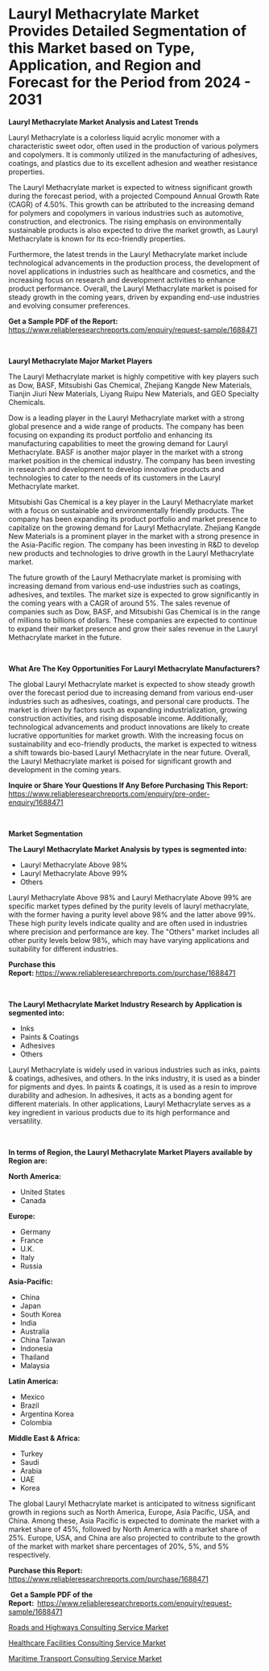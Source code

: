 <p><h1>Lauryl Methacrylate Market Provides Detailed Segmentation of this Market based on Type, Application, and Region and Forecast for the Period from 2024 - 2031</h1></p><p><strong>Lauryl Methacrylate Market Analysis and Latest Trends</strong></p>
<p><p>Lauryl Methacrylate is a colorless liquid acrylic monomer with a characteristic sweet odor, often used in the production of various polymers and copolymers. It is commonly utilized in the manufacturing of adhesives, coatings, and plastics due to its excellent adhesion and weather resistance properties.</p><p>The Lauryl Methacrylate market is expected to witness significant growth during the forecast period, with a projected Compound Annual Growth Rate (CAGR) of 4.50%. This growth can be attributed to the increasing demand for polymers and copolymers in various industries such as automotive, construction, and electronics. The rising emphasis on environmentally sustainable products is also expected to drive the market growth, as Lauryl Methacrylate is known for its eco-friendly properties.</p><p>Furthermore, the latest trends in the Lauryl Methacrylate market include technological advancements in the production process, the development of novel applications in industries such as healthcare and cosmetics, and the increasing focus on research and development activities to enhance product performance. Overall, the Lauryl Methacrylate market is poised for steady growth in the coming years, driven by expanding end-use industries and evolving consumer preferences.</p></p>
<p><strong>Get a Sample PDF of the Report:&nbsp;</strong> <a href="https://www.reliableresearchreports.com/enquiry/request-sample/1688471">https://www.reliableresearchreports.com/enquiry/request-sample/1688471</a></p>
<p>&nbsp;</p>
<p><strong>Lauryl Methacrylate Major Market Players</strong></p>
<p><p>The Lauryl Methacrylate market is highly competitive with key players such as Dow, BASF, Mitsubishi Gas Chemical, Zhejiang Kangde New Materials, Tianjin Jiuri New Materials, Liyang Ruipu New Materials, and GEO Specialty Chemicals. </p><p>Dow is a leading player in the Lauryl Methacrylate market with a strong global presence and a wide range of products. The company has been focusing on expanding its product portfolio and enhancing its manufacturing capabilities to meet the growing demand for Lauryl Methacrylate. BASF is another major player in the market with a strong market position in the chemical industry. The company has been investing in research and development to develop innovative products and technologies to cater to the needs of its customers in the Lauryl Methacrylate market.</p><p>Mitsubishi Gas Chemical is a key player in the Lauryl Methacrylate market with a focus on sustainable and environmentally friendly products. The company has been expanding its product portfolio and market presence to capitalize on the growing demand for Lauryl Methacrylate. Zhejiang Kangde New Materials is a prominent player in the market with a strong presence in the Asia-Pacific region. The company has been investing in R&D to develop new products and technologies to drive growth in the Lauryl Methacrylate market.</p><p>The future growth of the Lauryl Methacrylate market is promising with increasing demand from various end-use industries such as coatings, adhesives, and textiles. The market size is expected to grow significantly in the coming years with a CAGR of around 5%. The sales revenue of companies such as Dow, BASF, and Mitsubishi Gas Chemical is in the range of millions to billions of dollars. These companies are expected to continue to expand their market presence and grow their sales revenue in the Lauryl Methacrylate market in the future.</p></p>
<p>&nbsp;</p>
<p><strong>What Are The Key Opportunities For Lauryl Methacrylate Manufacturers?</strong></p>
<p><p>The global Lauryl Methacrylate market is expected to show steady growth over the forecast period due to increasing demand from various end-user industries such as adhesives, coatings, and personal care products. The market is driven by factors such as expanding industrialization, growing construction activities, and rising disposable income. Additionally, technological advancements and product innovations are likely to create lucrative opportunities for market growth. With the increasing focus on sustainability and eco-friendly products, the market is expected to witness a shift towards bio-based Lauryl Methacrylate in the near future. Overall, the Lauryl Methacrylate market is poised for significant growth and development in the coming years.</p></p>
<p><strong>Inquire or Share Your Questions If Any Before Purchasing This Report:</strong> <a href="https://www.reliableresearchreports.com/enquiry/pre-order-enquiry/1688471">https://www.reliableresearchreports.com/enquiry/pre-order-enquiry/1688471</a></p>
<p>&nbsp;</p>
<p><strong>Market Segmentation</strong></p>
<p><strong>The Lauryl Methacrylate Market Analysis by types is segmented into:</strong></p>
<p><ul><li>Lauryl Methacrylate Above 98%</li><li>Lauryl Methacrylate Above 99%</li><li>Others</li></ul></p>
<p><p>Lauryl Methacrylate Above 98% and Lauryl Methacrylate Above 99% are specific market types defined by the purity levels of lauryl methacrylate, with the former having a purity level above 98% and the latter above 99%. These high purity levels indicate quality and are often used in industries where precision and performance are key. The "Others" market includes all other purity levels below 98%, which may have varying applications and suitability for different industries.</p></p>
<p><strong>Purchase this Report:&nbsp;</strong><a href="https://www.reliableresearchreports.com/purchase/1688471">https://www.reliableresearchreports.com/purchase/1688471</a></p>
<p>&nbsp;</p>
<p><strong>The Lauryl Methacrylate Market Industry Research by Application is segmented into:</strong></p>
<p><ul><li>Inks</li><li>Paints & Coatings</li><li>Adhesives</li><li>Others</li></ul></p>
<p><p>Lauryl Methacrylate is widely used in various industries such as inks, paints & coatings, adhesives, and others. In the inks industry, it is used as a binder for pigments and dyes. In paints & coatings, it is used as a resin to improve durability and adhesion. In adhesives, it acts as a bonding agent for different materials. In other applications, Lauryl Methacrylate serves as a key ingredient in various products due to its high performance and versatility.</p></p>
<p>&nbsp;</p>
<p><strong>In terms of Region, the Lauryl Methacrylate Market Players available by Region are:</strong></p>
<p>
    <p> <strong> North America: </strong>
        <ul>
            <li>United States</li>
            <li>Canada</li>
        </ul>
        </p> 
    <p> <strong> Europe: </strong>
        <ul>
            <li>Germany</li>
            <li>France</li>
            <li>U.K.</li>
            <li>Italy</li>
            <li>Russia</li>
        </ul>
        </p> 
    <p> <strong> Asia-Pacific: </strong>
        <ul>
            <li>China</li>
            <li>Japan</li>
            <li>South Korea</li>
            <li>India</li>
            <li>Australia</li>
            <li>China Taiwan</li>
            <li>Indonesia</li>
            <li>Thailand</li>
            <li>Malaysia</li>
        </ul>
        </p> 
    <p> <strong> Latin America: </strong>
        <ul>
            <li>Mexico</li>
            <li>Brazil</li>
            <li>Argentina Korea</li>
            <li>Colombia</li>
        </ul>
        </p> 
    <p> <strong> Middle East & Africa: </strong>
        <ul>
            <li>Turkey</li>
            <li>Saudi</li>
            <li>Arabia</li>
            <li>UAE</li>
            <li>Korea</li>
        </ul>
    </p>
    </p>
<p><p>The global Lauryl Methacrylate market is anticipated to witness significant growth in regions such as North America, Europe, Asia Pacific, USA, and China. Among these, Asia Pacific is expected to dominate the market with a market share of 45%, followed by North America with a market share of 25%. Europe, USA, and China are also projected to contribute to the growth of the market with market share percentages of 20%, 5%, and 5% respectively.</p></p>
<p><strong>Purchase this Report: </strong><a href="https://www.reliableresearchreports.com/purchase/1688471">https://www.reliableresearchreports.com/purchase/1688471</a></p>
<p>&nbsp;<strong>Get a Sample PDF of the Report:&nbsp;&nbsp;</strong><a href="https://www.reliableresearchreports.com/enquiry/request-sample/1688471">https://www.reliableresearchreports.com/enquiry/request-sample/1688471</a></p>
<p><strong></strong></p>
<p><p><a href="https://view.publitas.com/reportprime-1/roads-and-highways-consulting-service-market-a-comprehensive-report-of-its-market-share-growth-trends-2023-2030/">Roads and Highways Consulting Service Market</a></p><p><a href="https://view.publitas.com/reportprime-1/healthcare-facilities-consulting-service-market-size-global-industry-overview-market-segmentation-and-forecast-2023-to-2030/">Healthcare Facilities Consulting Service Market</a></p><p><a href="https://view.publitas.com/reportprime-1/maritime-transport-consulting-service-market-insights-market-players-and-forecast-till-2030/">Maritime Transport Consulting Service Market</a></p></p>